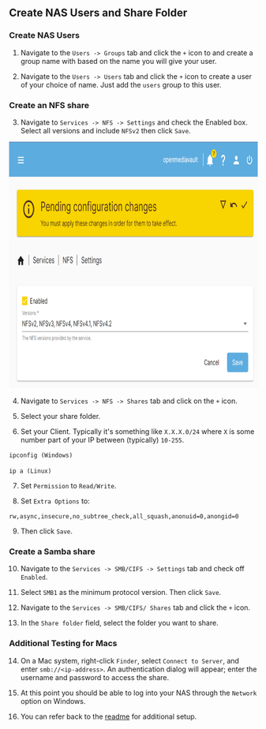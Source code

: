 ## Create NAS Users and Share Folder

### Create NAS Users
1. Navigate to the `Users -> Groups` tab and click the `+` icon to and create a group name with based on the name you will give your user.

2. Navigate to the `Users -> Users` tab and click the `+` icon to create a user of your choice of name. Just add the `users` group to this user.

### Create an NFS share
3. Navigate to `Services -> NFS -> Settings` and check the Enabled box. Select all versions and include `NFSv2` then click `Save`.

<img src="../images/nfs-share.png" alt="NFS Share" height="500">

4. Navigate to `Services -> NFS -> Shares` tab and click on the `+` icon.

5. Select your share folder.

6. Set your Client. Typically it's something like `X.X.X.0/24` where `X` is some number part of your IP between (typically) `10-255`.

```
ipconfig (Windows)

ip a (Linux)
```

7. Set `Permission` to `Read/Write`.

8. Set `Extra Options` to:

```
rw,async,insecure,no_subtree_check,all_squash,anonuid=0,anongid=0
```

9. Then click `Save`.

### Create a Samba share
10. Navigate to the `Services -> SMB/CIFS -> Settings` tab and check off `Enabled`.

11. Select `SMB1` as the minimum protocol version. Then click `Save`.

12. Navigate to the `Services -> SMB/CIFS/ Shares` tab and click the `+` icon.

13. In the `Share folder` field, select the folder you want to share.

### Additional Testing for Macs
14. On a Mac system, right-click `Finder`, select `Connect to Server`, and enter `smb://<ip-address>`. An authentication dialog will appear; enter the username and password to access the share.

15. At this point you should be able to log into your NAS through the `Network` option on Windows.

16. You can refer back to the [readme](../README.md) for additional setup.
